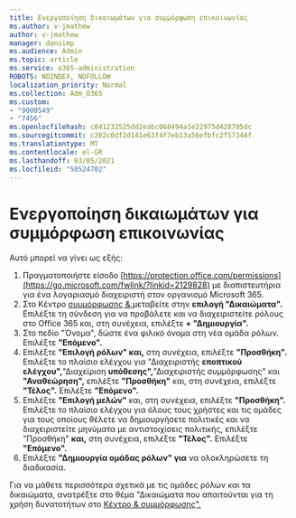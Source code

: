 ```yaml
---
title: Ενεργοποίηση δικαιωμάτων για συμμόρφωση επικοινωνίας
ms.author: v-jmathew
author: v-jmathew
manager: dansimp
ms.audience: Admin
ms.topic: article
ms.service: o365-administration
ROBOTS: NOINDEX, NOFOLLOW
localization_priority: Normal
ms.collection: Adm_O365
ms.custom:
- "9000549"
- "7456"
ms.openlocfilehash: c841232525dd2eabc068494a1e22975d428705dc
ms.sourcegitcommit: c202c0df2d141e63f4f7eb13a56efbfc2f57348f
ms.translationtype: MT
ms.contentlocale: el-GR
ms.lasthandoff: 03/05/2021
ms.locfileid: "50524702"
---
```

# <a name="enable-permissions-for-communication-compliance"></a>Ενεργοποίηση δικαιωμάτων για συμμόρφωση επικοινωνίας

Αυτό μπορεί να γίνει ως εξής:

1. Πραγματοποιήστε είσοδο [https://protection.office.com/permissions](https://go.microsoft.com/fwlink/?linkid=2129828) με διαπιστευτήρια για ένα λογαριασμό διαχειριστή στον οργανισμό Microsoft 365.
2. Στο Κέντρο [συμμόρφωσης &,](https://go.microsoft.com/fwlink/?linkid=2101341)μεταβείτε στην **επιλογή "Δικαιώματα".** Επιλέξτε τη σύνδεση για να προβάλετε και να διαχειριστείτε ρόλους στο Office 365 και, στη συνέχεια, επιλέξτε **\+ "Δημιουργία".**
3. Στο  πεδίο "Όνομα", δώστε ένα φιλικό όνομα στη νέα ομάδα ρόλων. Επιλέξτε **"Επόμενο".**
4. Επιλέξτε **"Επιλογή ρόλων" και,** στη συνέχεια, επιλέξτε **"Προσθήκη".** Επιλέξτε το πλαίσιο ελέγχου για "Διαχειριστής  **εποπτικού ελέγχου",**"Διαχείριση **υπόθεσης",**"Διαχειριστής συμμόρφωσης" και **"Αναθεώρηση",** επιλέξτε **"Προσθήκη"** και, στη συνέχεια, επιλέξτε **"Τέλος".** Επιλέξτε **"Επόμενο".**
5. Επιλέξτε **"Επιλογή μελών"** και, στη συνέχεια, επιλέξτε **"Προσθήκη".** Επιλέξτε το πλαίσιο ελέγχου για όλους τους χρήστες και τις ομάδες για τους οποίους θέλετε να δημιουργήσετε πολιτικές και να διαχειριστείτε μηνύματα με αντιστοιχίσεις πολιτικής, επιλέξτε "Προσθήκη" **και,** στη συνέχεια, επιλέξτε **"Τέλος".** Επιλέξτε **"Επόμενο".**
6. Επιλέξτε **"Δημιουργία ομάδας ρόλων" για** να ολοκληρώσετε τη διαδικασία.

Για να μάθετε περισσότερα σχετικά με τις ομάδες ρόλων και τα δικαιώματα, ανατρέξτε στο θέμα "Δικαιώματα που απαιτούνται για τη χρήση δυνατοτήτων στο [Κέντρο & συμμόρφωσης".](https://go.microsoft.com/fwlink/?linkid=2114184)
